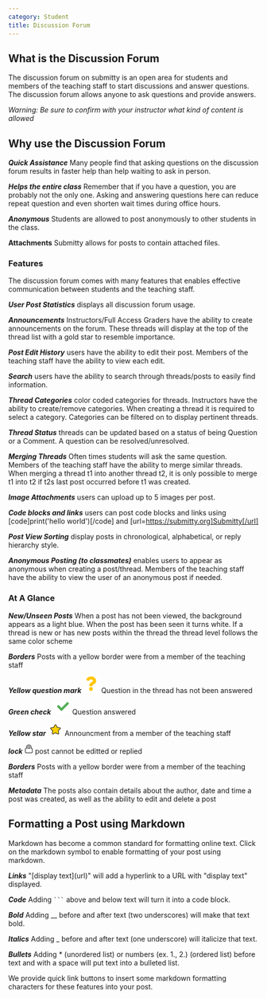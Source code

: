 ```yaml
---
category: Student
title: Discussion Forum
---
```



## What is the Discussion Forum

The discussion forum on submitty is an open area for students and members of the teaching staff to start discussions and answer questions. The discussion forum allows anyone to ask questions and provide answers.

_Warning: Be sure to confirm with your instructor what kind of content is allowed_

## Why use the Discussion Forum

**_Quick Assistance_** Many people find that asking questions on the discussion forum results in faster help than help waiting to ask in person.

**_Helps the entire class_** Remember that if you have a question, you are probably not the only one. Asking and answering questions here can reduce repeat question and even shorten wait times during office hours.

**_Anonymous_** Students are allowed to post anonymously to other students in the class.

**Attachments** Submitty allows for posts to contain attached files.

### Features

The discussion forum comes with many features that enables effective
communication between students and the teaching staff.

   **_User Post Statistics_** displays all discussion forum usage.

   **_Announcements_** Instructors/Full Access Graders have the ability to create announcements on the forum.
   These threads will display at the top of the thread list with a gold star to resemble importance. 

   **_Post Edit History_** users have the ability to edit their post. Members of the teaching staff
   have the ability to view each edit. 

   **_Search_** users have the ability to search through threads/posts to easily find 
   information.

   **_Thread Categories_** color coded categories for threads.
   Instructors have the ability to create/remove categories. When creating
   a thread it is required to select a category. Categories can be filtered
   on to display pertinent threads.

   **_Thread Status_** threads can be updated based on a status of being Question or a Comment. 
   A question can be resolved/unresolved.

   **_Merging Threads_** Often times students will ask the same question. Members of the teaching staff
   have the ability to merge similar threads. When merging a thread t1 into another thread t2,
   it is only possible to merge t1 into t2 if t2s last post occurred before t1 was created.

   **_Image Attachments_** users can upload up to 5 images per post.

   **_Code blocks and links_** users can post code blocks and links using [code]print('hello world')[/code] and [url=https://submitty.org]Submitty[/url]

   **_Post View Sorting_** display posts in chronological, alphabetical, or reply hierarchy style.

   **_Anonymous Posting (to classmates)_** enables users to appear as anonymous when creating a post/thread.
   Members of the teaching staff have the ability to view the user of an anonymous post if needed. 

### At A Glance
   
   **_New/Unseen Posts_** When a post has not been viewed, the background appears as a light blue. When the post has been seen it turns white. If a thread is new or has new posts within the thread the thread level follows the same color scheme

   **_Borders_** Posts with a yellow border were from a member of the teaching staff

   **_Yellow question mark_** ![](/images/discussion_forum_icons/df_question.png) Question in the thread has not been answered

   **_Green check_** ![](/images/discussion_forum_icons/df_check.png) Question answered

   **_Yellow star_** ![](/images/discussion_forum_icons/df_star.png) Announcment from a member of the teaching staff

   **_lock_** ![](/images/discussion_forum_icons/df_lock.png) post cannot be editted or replied 

   **_Borders_** Posts with a yellow border were from a member of the teaching staff

   **_Metadata_** The posts also contain details about the author, date and time a post was created, as well as the ability to edit and delete a post


## Formatting a Post using Markdown

Markdown has become a common standard for formatting online text.
Click on the markdown symbol to enable formatting of your post using markdown.

   **_Links_** "\[display text\]\(url\)" will add a hyperlink to a URL with "display text" displayed.

   **_Code_** Adding ```` ``` ```` above and below text will turn it into a code block.

   **_Bold_** Adding \_\_ before and after text (two underscores) will make that text bold.

   **_Italics_** Adding \_ before and after text (one underscore) will italicize that text.

   **_Bullets_** Adding \* (unordered list) or numbers (ex. 1., 2.) (ordered list) before text and with a space will put text into a bulleted list.

We provide quick link buttons to insert some markdown formatting characters for these features into your post.